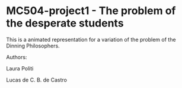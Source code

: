 # MC504-project1 - The problem of the desperate students

This is a animated representation for a variation of the problem of the Dinning Philosophers.


Authors:

  Laura Politi
  
  Lucas de C. B. de Castro
  
